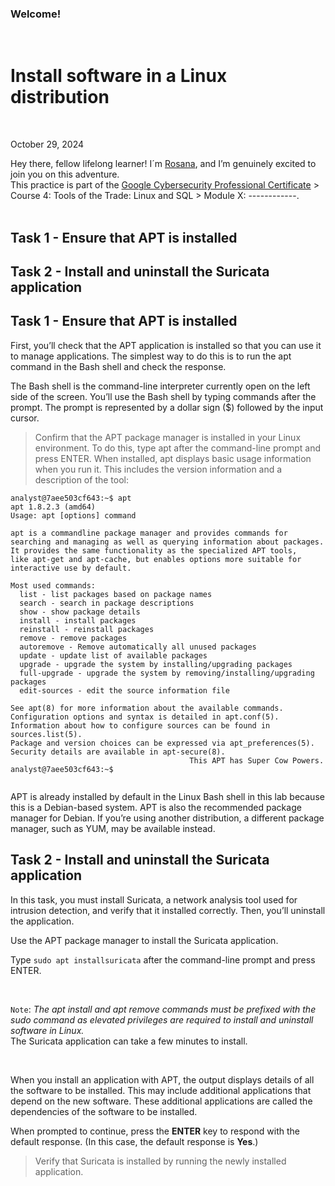 <h3> Welcome!</h3><br>
<h1>Install software in a Linux distribution</h1 >
<br>
<p>October 29, 2024<br></p>


<p>Hey there, fellow lifelong learner! I´m <a href="https://www.linkedin.com/in/rosanafssantos/">Rosana</a>, and I’m genuinely excited to join you on this adventure.<br>
This practice is part of the <a href="https://www.coursera.org/professional-certificates/google-cybersecurity">Google Cybersecurity Professional Certificate</a> > Course 4: Tools of the Trade: Linux and SQL > Module X: ------------.<br><br>


<h2>Task 1 - Ensure that APT is installed</h2>
<h2>Task 2 - Install and uninstall the Suricata application</h2>

<h2>Task 1 - Ensure that APT is installed</h2>
<p>First, you’ll check that the APT application is installed so that you can use it to manage applications. The simplest way to do this is to run the apt command in the Bash shell and check the response.<br>

The Bash shell is the command-line interpreter currently open on the left side of the screen. You’ll use the Bash shell by typing commands after the prompt. The prompt is represented by a dollar sign ($) followed by the input cursor.</p>

> Confirm that the APT package manager is installed in your Linux environment. To do this, type apt after the command-line prompt and press ENTER.
When installed, apt displays basic usage information when you run it. This includes the version information and a description of the tool:


<pre><code>analyst@7aee503cf643:~$ apt
apt 1.8.2.3 (amd64)
Usage: apt [options] command

apt is a commandline package manager and provides commands for
searching and managing as well as querying information about packages.
It provides the same functionality as the specialized APT tools,
like apt-get and apt-cache, but enables options more suitable for
interactive use by default.

Most used commands:
  list - list packages based on package names
  search - search in package descriptions
  show - show package details
  install - install packages
  reinstall - reinstall packages
  remove - remove packages
  autoremove - Remove automatically all unused packages
  update - update list of available packages
  upgrade - upgrade the system by installing/upgrading packages
  full-upgrade - upgrade the system by removing/installing/upgrading packages
  edit-sources - edit the source information file

See apt(8) for more information about the available commands.
Configuration options and syntax is detailed in apt.conf(5).
Information about how to configure sources can be found in sources.list(5).
Package and version choices can be expressed via apt_preferences(5).
Security details are available in apt-secure(8).
                                        This APT has Super Cow Powers.
analyst@7aee503cf643:~$ 

</code></pre>

<p>APT is already installed by default in the Linux Bash shell in this lab because this is a Debian-based system. APT is also the recommended package manager for Debian. If you’re using another distribution, a different package manager, such as YUM, may be available instead.</p>

<h2>Task 2 - Install and uninstall the Suricata application</h2>

<p>In this task, you must install Suricata, a network analysis tool used for intrusion detection, and verify that it installed correctly. Then, you’ll uninstall the application.</p>
<p>Use the APT package manager to install the Suricata application.</p>
<p>Type <code>sudo apt installsuricata</code> after the command-line prompt and press ENTER.</p>
<br>
<p><code>Note</code>: <em>The apt install and apt remove commands must be prefixed with the sudo command as elevated privileges are required to install and uninstall software in Linux.</em><br>
The Suricata application can take a few minutes to install.</p>
<br>
<p>When you install an application with APT, the output displays details of all the software to be installed. This may include additional applications that depend on the new software. These additional applications are called the dependencies of the software to be installed.<br>

When prompted to continue, press the <strong>ENTER</strong> key to respond with the default response. (In this case, the default response is <strong>Yes</strong>.)</p>

> Verify that Suricata is installed by running the newly installed application.




